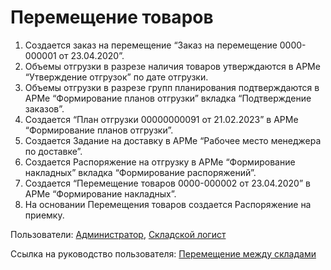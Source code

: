 #  Перемещение товаров

1. Создается заказ на перемещение “Заказ на перемещение 0000-000001 от 23.04.2020”.
2. Объемы отгрузки в разрезе наличия товаров утверждаются в АРМе “Утверждение отгрузок” по дате отгрузки.
3. Объемы отгрузки в разрезе групп планирования подтверждаются в АРМе “Формирование планов отгрузки” вкладка “Подтверждение заказов”.
4. Создается “План отгрузки 00000000091 от 21.02.2023” в АРМе “Формирование планов отгрузки”.
5. Создается Задание на доставку в АРМе “Рабочее место менеджера по доставке”.
6. Создается Распоряжение на отгрузку в АРМе “Формирование накладных” вкладка “Формирование распоряжений”.
7. Создается “Перемещение товаров 0000-000002 от 23.04.2020” в АРМе “Формирование накладных”.
8. На основании Перемещения товаров создается Распоряжение на приемку.

Пользователи: [Администратор](../Users/Administrator.md), [Складской логист](../Users/WarehouseLogistician.md)

Ссылка на руководство пользователя: <a href="https://konstanta-it.github.io/erp4food/Warehouse/SimpleWarehouse/Peremeshenie/PeremeshenieMegduSkladamiNaTCD/" target="_blank"> Перемещение между складами </a>